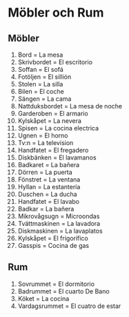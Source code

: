 # Möbler och Rum

## Möbler
1. Bord = La mesa
2. Skrivbordet = El escritorio
3. Soffan = El sofá
4. Fotöljen = El sillión
5. Stolen = La silla
6. Bilen = El coche
7. Sängen = La cama
8. Nattduksbordet = La mesa de noche
9. Garderoben = El armario
10. Kylskåpet = La nevera
11. Spisen = La cocina electrica
12. Ugnen = El horno
13. Tv:n = La television
14. Handfatet = El fregadero
15. Diskbänken = El lavamanos
16. Badkaret = La bañera
17. Dörren = La puerta
18. Fönstret = La ventana
19. Hyllan = La estantería
20. Duschen = La ducha
21. Handfatet = El lavabo
22. Badkar = La bañera
23. Mikrovågsugn = Microondas
24. Tvättmaskinen = La lavadora
25. Diskmaskinen = La lavaplatos
26. Kylskåpet = El frigorífico
27. Gasspis = Cocina de gas

## Rum
1. Sovrummet = El dormitorio
2. Badrummet = El cuarto De Bano
3. Köket = La cocina
4. Vardagsrummet = El cuatro de estar
